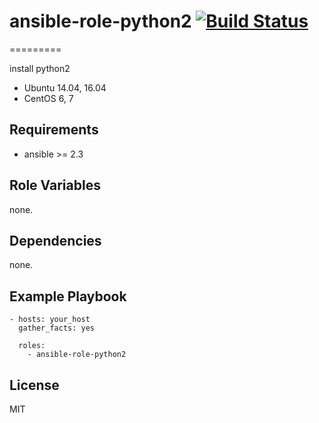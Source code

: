 # ansible-role-python2 [![Build Status](https://travis-ci.org/shengyou/ansible-role-python2.svg?branch=master)](https://travis-ci.org/shengyou/ansible-role-python2)

=========

install python2

* Ubuntu 14.04, 16.04
* CentOS 6, 7

Requirements
------------

* ansible >= 2.3


Role Variables
--------------

none.


Dependencies
------------

none.

Example Playbook
----------------

```
- hosts: your_host
  gather_facts: yes

  roles:
    - ansible-role-python2

```

License
-------

MIT
